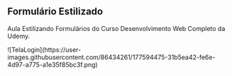<h2>Formulário Estilizado</h2>
<p>Aula Estilizando Formulários do Curso Desenvolvimento Web Completo da Udemy.</p>
![TelaLogin](https://user-images.githubusercontent.com/86434261/177594475-31b5ea42-fe6e-4d97-a775-a1e35f85bc3f.png)
